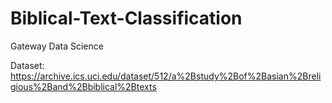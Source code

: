 # Biblical-Text-Classification
Gateway Data Science


Dataset: https://archive.ics.uci.edu/dataset/512/a%2Bstudy%2Bof%2Basian%2Breligious%2Band%2Bbiblical%2Btexts
